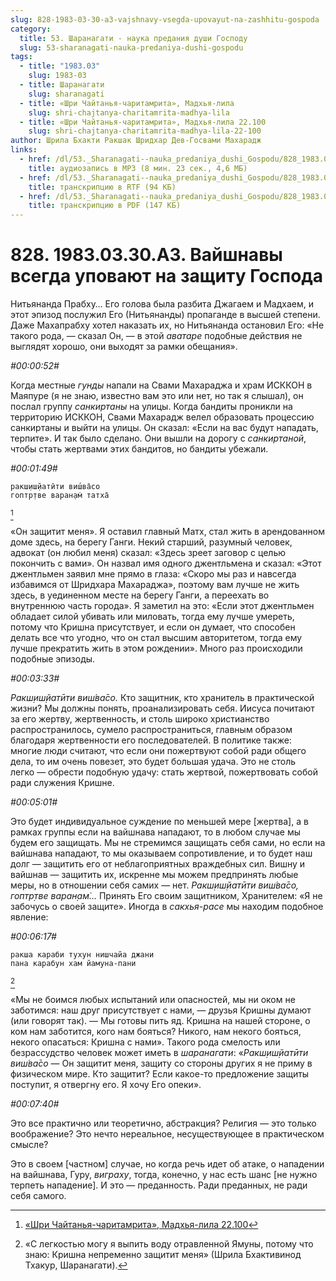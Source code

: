 ```yaml
---
slug: 828-1983-03-30-a3-vajshnavy-vsegda-upovayut-na-zashhitu-gospoda
category:
  title: 53. Шаранагати - наука предания души Господу
  slug: 53-sharanagati-nauka-predaniya-dushi-gospodu
tags:
  - title: "1983.03"
    slug: 1983-03
  - title: Шаранагати
    slug: sharanagati
  - title: «Шри Чайтанья-чаритамрита», Мадхья-лила
    slug: shri-chajtanya-charitamrita-madhya-lila
  - title: «Шри Чайтанья-чаритамрита», Мадхья-лила 22.100
    slug: shri-chajtanya-charitamrita-madhya-lila-22-100
author: Шрила Бхакти Ракшак Шридхар Дев-Госвами Махарадж
links:
  - href: /dl/53._Sharanagati--nauka_predaniya_dushi_Gospodu/828_1983.03.30.A3_SridharMj_Vajshnavy_vsegda_upovajut_na_zashhitu_Gospoda.mp3
    title: аудиозапись в MP3 (8 мин. 23 сек., 4,6 МБ)
  - href: /dl/53._Sharanagati--nauka_predaniya_dushi_Gospodu/828_1983.03.30.A3_SridharMj_Vajshnavy_vsegda_upovajut_na_zashhitu_Gospoda.rtf
    title: транскрипцию в RTF (94 КБ)
  - href: /dl/53._Sharanagati--nauka_predaniya_dushi_Gospodu/828_1983.03.30.A3_SridharMj_Vajshnavy_vsegda_upovajut_na_zashhitu_Gospoda.pdf
    title: транскрипцию в PDF (147 КБ)
---
```


# 828. 1983.03.30.A3. Вайшнавы всегда уповают на защиту Господа

Нитьянанда Прабху… Его голова была разбита Джагаем и Мадхаем, и этот эпизод послужил Его (Нитьянанды) пропаганде в высшей степени. Даже Махапрабху хотел наказать их, но Нитьянанда остановил Его: «Не такого рода, — сказал Он, — в этой *аватаре* подобные действия не выглядят хорошо, они выходят за рамки обещания».

*#00:00:52#*

Когда местные *гунды* напали на Свами Махараджа и храм ИСККОН в Маяпуре (я не знаю, известно вам это или нет, но так я слышал), он послал группу *санкиртаны* на улицы. Когда бандиты проникли на территорию ИСККОН, Свами Махарадж велел образовать процессию санкиртаны и выйти на улицы. Он сказал: «Если на вас будут нападать, терпите». И так было сделано. Они вышли на дорогу с *санкиртаной*, чтобы стать жертвами этих бандитов, но бандиты убежали.

*#00:01:49#*

    ракш̣иш̣йатӣти виш́ва̄со
    гоптр̣тве варан̣ам̇ татха̄
[^_ftn1]

«Он защитит меня». Я оставил главный Матх, стал жить в арендованном доме здесь, на берегу Ганги. Некий старший, разумный человек, адвокат (он любил меня) сказал: «Здесь зреет заговор с целью покончить с вами». Он назвал имя одного джентльмена и сказал: «Этот джентльмен заявил мне прямо в глаза: «Скоро мы раз и навсегда избавимся от Шридхара Махараджа», поэтому вам лучше не жить здесь, в уединенном месте на берегу Ганги, а переехать во внутреннюю часть города». Я заметил на это: «Если этот джентльмен обладает силой убивать или миловать, тогда ему лучше умереть, потому что Кришна присутствует, и если он думает, что способен делать все что угодно, что он стал высшим авторитетом, тогда ему лучше прекратить жить в этом рождении». Много раз происходили подобные эпизоды.

*#00:03:33#*

*Ракш̣иш̣йатӣти виш́ва̄со.* Кто защитник, кто хранитель в практической жизни? Мы должны понять, проанализировать себя. Иисуса почитают за его жертву, жертвенность, и столь широко христианство распространилось, сумело распространиться, главным образом благодаря жертвенности его последователей. В политике также: многие люди считают, что если они пожертвуют собой ради общего дела, то им очень повезет, это будет большая удача. Это не столь легко — обрести подобную удачу: стать жертвой, пожертвовать собой ради служения Кришне.

*#00:05:01#*

Это будет индивидуальное суждение по меньшей мере [жертва], а в рамках группы если на вайшнава нападают, то в любом случае мы будем его защищать. Мы не стремимся защищать себя сами, но если на вайшнава нападают, то мы оказываем сопротивление, и то будет наш долг — защитить его от неблагоприятных враждебных сил. Вишну и вайшнав — защитить их, искренне мы можем предпринять любые меры, но в отношении себя самих — нет. *Ракш̣иш̣йатӣти виш́ва̄со, гоптр̣тве варан̣ам̇…* Принять Его своим защитником, Хранителем: «Я не забочусь о своей защите». Иногда в *сакхья-расе* мы находим подобное явление:

*#00:06:17#*

    ракша караби тухун нишчайа джани
    пана карабун хам йамуна-пани
[^_ftn2]

«Мы не боимся любых испытаний или опасностей, мы ни оком не заботимся: наш друг присутствует с нами, — друзья Кришны думают (или говорят так). — Мы готовы пить яд. Кришна на нашей стороне, о ком нам заботится, кого нам бояться? Никого, нам некого бояться, некого опасаться: Кришна с нами». Такого рода смелость или безрассудство человек может иметь в *шаранагати*: «*Ракш̣иш̣йатӣти виш́ва̄со* — Он защитит меня, защиту со стороны других я не приму в физическом мире. Кто защитит? Если какое-то предложение защиты поступит, я отвергну его. Я хочу Его опеки».

*#00:07:40#*

Это все практично или теоретично, абстракция? Религия — это только воображение? Это нечто нереальное, несуществующее в практическом смысле?

Это в своем [частном] случае, но когда речь идет об атаке, о нападении на вайшнава, Гуру, *виграху*, тогда, конечно, у нас есть шанс [не нужно терпеть нападение]. И это — преданность. Ради преданных, не ради себя самого.



[^_ftn1]: [«Шри Чайтанья-чаритамрита», Мадхья-лила 22.100](../notes/shri-chajtanya-charitamrita-madhya-lila/shri-chajtanya-charitamrita-madhya-lila-22-100.md)

[^_ftn2]: «С легкостью могу я выпить воду отравленной Ямуны, потому что знаю: Кришна непременно защитит меня» (Шрила Бхактивинод Тхакур, Шаранагати).

